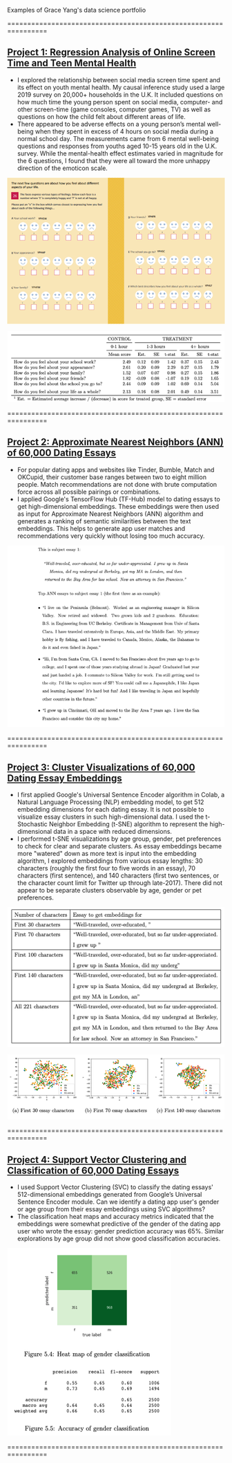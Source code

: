 Examples of Grace Yang's data science portfolio

================================================================

## [Project 1: Regression Analysis of Online Screen Time and Teen Mental Health](https://github.com/gracehikes/proj_social_media_teen_mental_health)
* I explored the relationship between social media screen time spent and its effect on youth mental health. My causal inference study used a large 2019 survey on 20,000+ households in the U.K. It included questions on how much time the young person spent on social media, computer- and other screen-time (game consoles, computer games, TV) as well as questions on how the child felt about different areas of life.
* There appeared to be adverse effects on a young person’s mental well-being when they spent in excess of 4 hours on social media during a normal school day. The measurements came from 6 mental well-being questions and responses from youths aged 10-15 years old in the U.K. survey. While the mental-health effect estimates varied in magnitude for the 6 questions, I found that they were all toward the more unhappy direction of the emoticon scale.

![](/images/project%20report%207%20emoticons.png)

![](/images/project%20report%20effect%20results%20table.png)


================================================================

## [Project 2: Approximate Nearest Neighbors (ANN) of 60,000 Dating Essays](https://github.com/gracehikes/proj_ANN_essay_pairings)
* For popular dating apps and websites like Tinder, Bumble, Match and OKCupid, their customer base ranges between two to eight million people. Match recommendations are not done with brute computation force across all possible pairings or combinations.
* I applied Google's TensorFlow Hub (TF-Hub) model to dating essays to get high-dimensional embeddings. These embeddings were then used as input for Approximate Nearest Neighbors (ANN) algorithm and generates a ranking of semantic similarities between the text embeddings. This helps to generate app user matches and recommendations very quickly without losing too much accuracy.

![](/images/sample%20essay%20and%20top%203%20ANN%20matches.png)


================================================================

## [Project 3: Cluster Visualizations of 60,000 Dating Essay Embeddings](https://github.com/gracehikes/proj_dating_essays_tSNE_clusters)
* I first applied Google's Universal Sentence Encoder algorithm in Colab, a Natural Language Processing (NLP) embedding model, to get 512 embedding dimensions for each dating essay. It is not possible to visualize essay clusters in such high-dimensional data. I used the t-Stochastic Neighbor Embedding (t-SNE) algorithm to represent the high-dimensional data in a space with reduced dimensions.
* I performed t-SNE visualizations by age group, gender, pet preferences to check for clear and separate clusters. As essay embeddings became more "watered" down as more text is input into the embedding algorithm, I explored embeddings from various essay lengths: 30 characters (roughly the first four to five words in an essay), 70 characters (first sentence), and 140 characters (first two sentences, or the character count limit for Twitter up through late-2017). There did not appear to be separate clusters observable by age, gender or pet preferences.

![](/images/essay%20lengths%2030%2070%20140%20example.png)

![](/images/tSNE%20visual%20cluster%20by%20age.png)


================================================================

## [Project 4: Support Vector Clustering and Classification of 60,000 Dating Essays](https://github.com/gracehikes/proj_classification_SVC)
* I used Support Vector Clustering (SVC) to classify the dating essays' 512-dimensional embeddings generated from Google’s Universal Sentence Encoder module. Can we identify a dating app user's gender or age group from their essay embeddings using SVC algorithms?
* The classification heat maps and accuracy metrics indicated that the embeddings were somewhat predictive of the gender of the dating app user who wrote the essay: gender prediction accuracy was 65%. Similar explorations by age group did not show good classification accuracies.

![](/images/SVC%20classification%20gender.png)


================================================================
